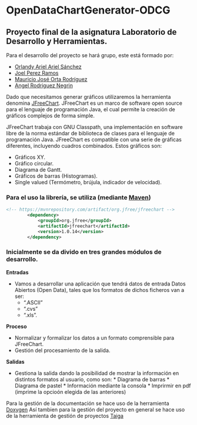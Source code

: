 # OpenDataChartGenerator-ODCG
## Proyecto final de la asignatura Laboratorio de Desarrollo y Herramientas.
Para el desarrollo del proyecto se hará grupo, este está formado por:
* [Orlandy Ariel Ariel Sánchez](https://github.com/alu0100773408)
* [Joel Perez Ramos](https://github.com/alu0100723304)
* [Mauricio José Orta Rodríguez](https://github.com/mauriciojorta)
* [Angel Rodriguez Negrin](https://github.com/alu0100782974)

Dado que necesitamos generar gráficos utilizaremos la herramienta denomina [JFreeChart](http://www.jfree.org/jfreechart/).
JFreeChart es un marco de software open source para el lenguaje de programación Java, el cual permite la creación de gráficos complejos de forma simple.

JFreeChart trabaja con GNU Classpath, una implementación en software libre de la norma estándar de biblioteca de clases para el lenguaje de programación Java.
JFreeChart es compatible con una serie de gráficas diferentes, incluyendo cuadros combinados. Estos gráficos son:
   * Gráficos XY.
   * Gráfico circular.
   * Diagrama de Gantt.
   * Gráficos de barras (Histogramas).
   * Single valued (Termómetro, brújula, indicador de velocidad).

### Para el uso la librería, se utiliza (mediante [Maven](https://maven.apache.org/))
```xml
<!-- https://mvnrepository.com/artifact/org.jfree/jfreechart -->
		<dependency>
			<groupId>org.jfree</groupId>
			<artifactId>jfreechart</artifactId>
			<version>1.0.14</version>
		</dependency>
```

### Inicialmente se da divido en tres grandes módulos de desarrollo.

**Entradas**
  * Vamos a desarrollar una aplicación que tendrá datos de entrada Datos Abiertos (Open Data), tales que los formatos de dichos ficheros van a ser:
  	*  “.ASCII”
  	*  “.cvs”
  	*  “.xls”.

**Proceso**
   * Normalizar y formalizar los datos a un formato comprensible para JFreeChart.
   * Gestión del procesamiento de la salida.

**Salidas**
   * Gestiona la salida dando la posibilidad de mostrar la información en distintos formatos al usuario, como son:
   	* Diagrama de barras
   	* Diagrama de pastel
   	* Información mediante la consola
   	* Imprirmir en pdf (imprime la opcioón elegida de las anteriores)

Para la gestión de la documentación se hace uso de la herramienta [Doxygen](http://www.stack.nl/~dimitri/doxygen/)
Así tambien para la gestión del proyecto en general se hace uso de la herramienta de gestión de proyectos [Taiga](https://taiga.io/)

